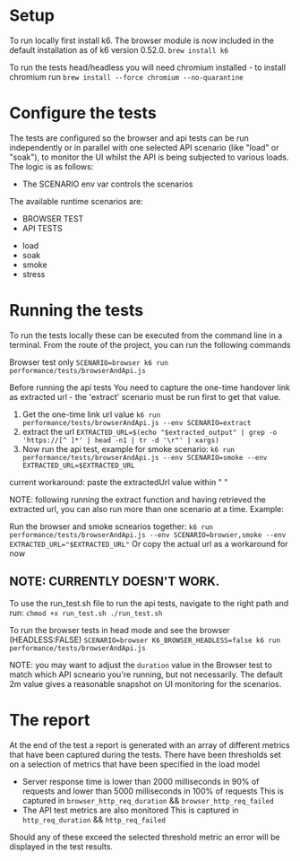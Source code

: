 # Setup
To run locally first install k6. The browser module is now included in the default installation as of k6 version 0.52.0.
`brew install k6`

To run the tests head/headless you will need chromium installed - to install chromium run
`brew install --force chromium --no-quarantine ` 

# Configure the tests
The tests are configured so the browser and api tests can be run independently or in parallel with one selected API scenario (like "load" or "soak"), to monitor the UI whilst the API is being subjected to various loads. The logic is as follows:
* The SCENARIO env var controls the scenarios
 
The available runtime scenarios are:
 
 - BROWSER TEST
 - API TESTS
 * load
 * soak
 * smoke
 * stress
# Running the tests
To run the tests locally these can be executed from the command line in a terminal. 
From the route of the project, you can run the following commands

Browser test only
`SCENARIO=browser k6 run performance/tests/browserAndApi.js`

Before running the api tests
You need to capture the one-time handover link as  extracted url -
the 'extract' scenario must be run first to get that value.

1. Get the one-time link url value 
`k6 run performance/tests/browserAndApi.js --env SCENARIO=extract`
2. extract the url
`EXTRACTED_URL=$(echo "$extracted_output" | grep -o 'https://[^ ]*' | head -n1 | tr -d '\r"' | xargs)`
3. Now run the api test, example for smoke scenario:
`k6 run performance/tests/browserAndApi.js --env SCENARIO=smoke --env EXTRACTED_URL=$EXTRACTED_URL`

current workaround: paste the extractedUrl value within " "

NOTE: following running the extract function and having retrieved the extracted url, you can also run more than one scenario at a time. Example:

Run the browser and smoke scnearios together:
`k6 run performance/tests/browserAndApi.js --env SCENARIO=browser,smoke --env EXTRACTED_URL="$EXTRACTED_URL"`
Or copy the actual url as a workaround for now

## NOTE: CURRENTLY DOESN'T WORK. 
To use the run_test.sh file to run the api tests, navigate to the right path and run:
`chmod +x run_test.sh
./run_test.sh`

To run the browser tests in head mode and see the browser (HEADLESS:FALSE)
`SCENARIO=browser K6_BROWSER_HEADLESS=false k6 run performance/tests/browserAndApi.js`

NOTE: you may want to adjust the `duration` value in the Browser test to match which API scneario you're running, but not necessarily. The default 2m value gives a reasonable snapshot on UI monitoring for the scenarios.


# The report

At the end of the test a report is generated with an array of different metrics that have been captured during the tests. 
There have been thresholds set on a selection of metrics that have been specified in the load model 
* Server response time is lower than 2000 milliseconds in 90% of requests and lower than
5000 milliseconds in 100% of requests
This is captured in `browser_http_req_duration` && `browser_http_req_failed`
* The API test metrics are also monitored 
This is captured in `http_req_duration` && `http_req_failed`

Should any of these exceed the selected threshold metric an error will be displayed in the test results.